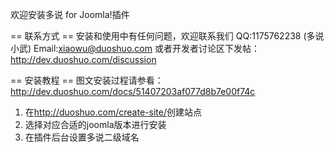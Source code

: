 欢迎安装多说 for Joomla!插件

== 联系方式 ==
安装和使用中有任何问题，欢迎联系我们
QQ:1175762238 (多说小武)
Email:xiaowu@duoshuo.com
或者开发者讨论区下发帖：http://dev.duoshuo.com/discussion

== 安装教程 ==
图文安装过程请参看：http://dev.duoshuo.com/docs/51407203af077d8b7e00f74c

1. 在<http://duoshuo.com/create-site/>创建站点  
2. 选择对应合适的joomla版本进行安装  
3. 在插件后台设置多说二级域名
